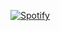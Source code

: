 [![Spotify](https://sirat-spotify.vercel.app/api/spotify)](https://open.spotify.com/user/mutss8ht6h3jpnuc5s9bgyzzu)
